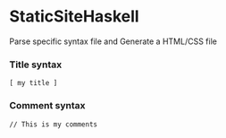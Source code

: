 # StaticSiteHaskell
Parse specific syntax file and Generate a HTML/CSS file

### Title syntax
    [ my title ]

### Comment syntax
    // This is my comments
